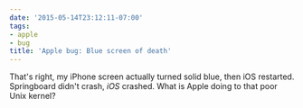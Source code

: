 ```yaml
---
date: '2015-05-14T23:12:11-07:00'
tags:
- apple
- bug
title: 'Apple bug: Blue screen of death'
---
```


That's right, my iPhone screen actually turned solid blue, then iOS restarted. Springboard didn't crash, *iOS* crashed. What is Apple doing to that poor Unix kernel?
